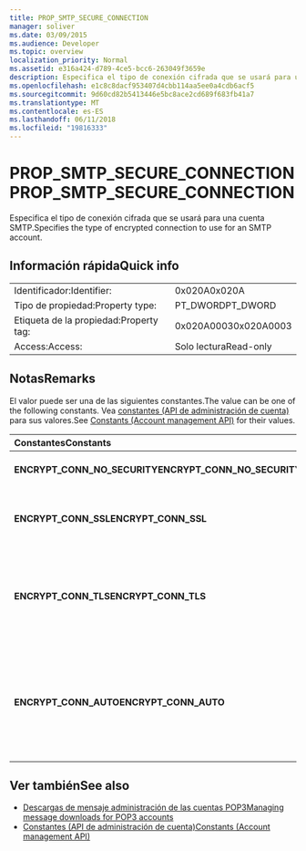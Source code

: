 ```yaml
---
title: PROP_SMTP_SECURE_CONNECTION
manager: soliver
ms.date: 03/09/2015
ms.audience: Developer
ms.topic: overview
localization_priority: Normal
ms.assetid: e316a424-d789-4ce5-bcc6-263049f3659e
description: Especifica el tipo de conexión cifrada que se usará para una cuenta SMTP.
ms.openlocfilehash: e1c8c8dacf953407d4cbb114aa5ee0a4cdb6acf5
ms.sourcegitcommit: 9d60cd82b5413446e5bc8ace2cd689f683fb41a7
ms.translationtype: MT
ms.contentlocale: es-ES
ms.lasthandoff: 06/11/2018
ms.locfileid: "19816333"
---
```

# <a name="propsmtpsecureconnection"></a><span data-ttu-id="36f8d-103">PROP_SMTP_SECURE_CONNECTION</span><span class="sxs-lookup"><span data-stu-id="36f8d-103">PROP_SMTP_SECURE_CONNECTION</span></span>

<span data-ttu-id="36f8d-104">Especifica el tipo de conexión cifrada que se usará para una cuenta SMTP.</span><span class="sxs-lookup"><span data-stu-id="36f8d-104">Specifies the type of encrypted connection to use for an SMTP account.</span></span>
  
## <a name="quick-info"></a><span data-ttu-id="36f8d-105">Información rápida</span><span class="sxs-lookup"><span data-stu-id="36f8d-105">Quick info</span></span>

|||
|:-----|:-----|
|<span data-ttu-id="36f8d-106">Identificador:</span><span class="sxs-lookup"><span data-stu-id="36f8d-106">Identifier:</span></span>  <br/> |<span data-ttu-id="36f8d-107">0x020A</span><span class="sxs-lookup"><span data-stu-id="36f8d-107">0x020A</span></span>  <br/> |
|<span data-ttu-id="36f8d-108">Tipo de propiedad:</span><span class="sxs-lookup"><span data-stu-id="36f8d-108">Property type:</span></span>  <br/> |<span data-ttu-id="36f8d-109">PT_DWORD</span><span class="sxs-lookup"><span data-stu-id="36f8d-109">PT_DWORD</span></span>  <br/> |
|<span data-ttu-id="36f8d-110">Etiqueta de la propiedad:</span><span class="sxs-lookup"><span data-stu-id="36f8d-110">Property tag:</span></span>  <br/> |<span data-ttu-id="36f8d-111">0x020A0003</span><span class="sxs-lookup"><span data-stu-id="36f8d-111">0x020A0003</span></span>  <br/> |
|<span data-ttu-id="36f8d-112">Access:</span><span class="sxs-lookup"><span data-stu-id="36f8d-112">Access:</span></span>  <br/> |<span data-ttu-id="36f8d-113">Solo lectura</span><span class="sxs-lookup"><span data-stu-id="36f8d-113">Read-only</span></span>  <br/> |
   
## <a name="remarks"></a><span data-ttu-id="36f8d-114">Notas</span><span class="sxs-lookup"><span data-stu-id="36f8d-114">Remarks</span></span>

<span data-ttu-id="36f8d-115">El valor puede ser una de las siguientes constantes.</span><span class="sxs-lookup"><span data-stu-id="36f8d-115">The value can be one of the following constants.</span></span> <span data-ttu-id="36f8d-116">Vea [constantes (API de administración de cuenta)](constants-account-management-api.md) para sus valores.</span><span class="sxs-lookup"><span data-stu-id="36f8d-116">See [Constants (Account management API)](constants-account-management-api.md) for their values.</span></span> 
  
|<span data-ttu-id="36f8d-117">**Constantes**</span><span class="sxs-lookup"><span data-stu-id="36f8d-117">**Constants**</span></span>|<span data-ttu-id="36f8d-118">**Descripción**</span><span class="sxs-lookup"><span data-stu-id="36f8d-118">**Description**</span></span>|
|:-----|:-----|
|<span data-ttu-id="36f8d-119">**ENCRYPT_CONN_NO_SECURITY**</span><span class="sxs-lookup"><span data-stu-id="36f8d-119">**ENCRYPT_CONN_NO_SECURITY**</span></span> <br/> |<span data-ttu-id="36f8d-120">No use cualquier cifrado.</span><span class="sxs-lookup"><span data-stu-id="36f8d-120">Do not use any encryption.</span></span>  <br/> |
|<span data-ttu-id="36f8d-121">**ENCRYPT_CONN_SSL**</span><span class="sxs-lookup"><span data-stu-id="36f8d-121">**ENCRYPT_CONN_SSL**</span></span> <br/> |<span data-ttu-id="36f8d-122">Usar el cifrado de capa de sockets seguros (SSL).</span><span class="sxs-lookup"><span data-stu-id="36f8d-122">Use Secure Socket Layer (SSL) encryption.</span></span>  <br/> |
|<span data-ttu-id="36f8d-123">**ENCRYPT_CONN_TLS**</span><span class="sxs-lookup"><span data-stu-id="36f8d-123">**ENCRYPT_CONN_TLS**</span></span> <br/> |<span data-ttu-id="36f8d-124">Usar el protocolo de autenticación y el cifrado de seguridad de capa de transporte (TLS).</span><span class="sxs-lookup"><span data-stu-id="36f8d-124">Use Transport Layer Security (TLS) encryption and authentication protocol.</span></span>  <br/> |
|<span data-ttu-id="36f8d-125">**ENCRYPT_CONN_AUTO**</span><span class="sxs-lookup"><span data-stu-id="36f8d-125">**ENCRYPT_CONN_AUTO**</span></span> <br/> |<span data-ttu-id="36f8d-126">Automáticamente detectar y usar el método de cifrado compatible con el servidor de correo.</span><span class="sxs-lookup"><span data-stu-id="36f8d-126">Automatically detect and use the encryption method supported by the mail server.</span></span>  <br/> |
   
## <a name="see-also"></a><span data-ttu-id="36f8d-127">Ver también</span><span class="sxs-lookup"><span data-stu-id="36f8d-127">See also</span></span>

- [<span data-ttu-id="36f8d-128">Descargas de mensaje administración de las cuentas POP3</span><span class="sxs-lookup"><span data-stu-id="36f8d-128">Managing message downloads for POP3 accounts</span></span>](managing-message-downloads-for-pop3-accounts.md) 
- [<span data-ttu-id="36f8d-129">Constantes (API de administración de cuenta)</span><span class="sxs-lookup"><span data-stu-id="36f8d-129">Constants (Account management API)</span></span>](constants-account-management-api.md)


